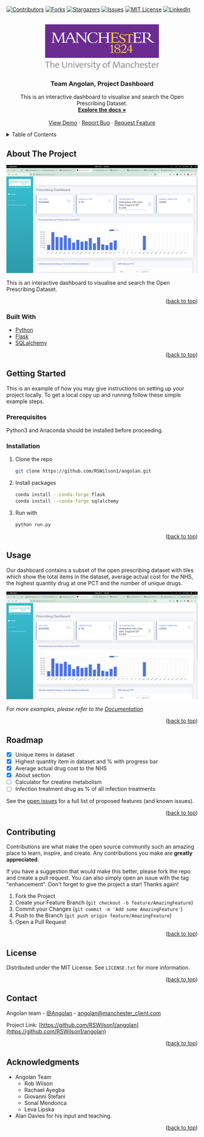 <div id="top"></div>
<!--
*** Thanks for checking out the Best-README-Template. If you have a suggestion
*** that would make this better, please fork the repo and create a pull request
*** or simply open an issue with the tag "enhancement".
*** Don't forget to give the project a star!
*** Thanks again! Now go create something AMAZING! :D
-->



<!-- PROJECT SHIELDS -->
<!--
*** I'm using markdown "reference style" links for readability.
*** Reference links are enclosed in brackets [ ] instead of parentheses ( ).
*** See the bottom of this document for the declaration of the reference variables
*** for contributors-url, forks-url, etc. This is an optional, concise syntax you may use.
*** https://www.markdownguide.org/basic-syntax/#reference-style-links
-->
[![Contributors][contributors-shield]][contributors-url]
[![Forks][forks-shield]][forks-url]
[![Stargazers][stars-shield]][stars-url]
[![Issues][issues-shield]][issues-url]
[![MIT License][license-shield]][license-url]
[![LinkedIn][linkedin-shield]][linkedin-url]



<!-- PROJECT LOGO -->
<br />
<div align="center">
  <a href="https://github.com/RSWilson1/angolan">
    <img src="images/logo.jpg" alt="University of Manchester logo" width="300" height="120">
  </a>

<h3 align="center">Team Angolan, Project Dashboard </h3>

  <p align="center">
    This is an interactive dashboard to visualise and search the Open Prescribing Dataset.
    <br />
    <a href="https://github.com/RSWilson1/angolan"><strong>Explore the docs »</strong></a>
    <br />
    <br />
    <a href="https://github.com/RSWilson1/angolan">View Demo</a>
    ·
    <a href="https://github.com/RSWilson1/angolan/issues">Report Bug</a>
    ·
    <a href="https://github.com/RSWilson1/angolan/issues">Request Feature</a>
  </p>
</div>



<!-- TABLE OF CONTENTS -->
<details>
  <summary>Table of Contents</summary>
  <ol>
    <li>
      <a href="#about-the-project">About The Project</a>
      <ul>
        <li><a href="#built-with">Built With</a></li>
      </ul>
    </li>
    <li>
      <a href="#getting-started">Getting Started</a>
      <ul>
        <li><a href="#prerequisites">Prerequisites</a></li>
        <li><a href="#installation">Installation</a></li>
      </ul>
    </li>
    <li><a href="#usage">Usage</a></li>
    <li><a href="#roadmap">Roadmap</a></li>
    <li><a href="#contributing">Contributing</a></li>
    <li><a href="#license">License</a></li>
    <li><a href="#contact">Contact</a></li>
    <li><a href="#acknowledgments">Acknowledgments</a></li>
  </ol>
</details>



<!-- ABOUT THE PROJECT -->
## About The Project

[![Angolan Dashboard][product-screenshot]](http://127.0.0.1:5000/dashboard/home/)

This is an interactive dashboard to visualise and search the Open Prescribing Dataset.

<p align="right">(<a href="#top">back to top</a>)</p>



### Built With

* [Python](https://www.python.org)
* [Flask](https://flask.palletsprojects.com/)
* [SQLalchemy](https://www.sqlalchemy.org)

<p align="right">(<a href="#top">back to top</a>)</p>



<!-- GETTING STARTED -->
## Getting Started

This is an example of how you may give instructions on setting up your project locally.
To get a local copy up and running follow these simple example steps.

### Prerequisites

Python3 and Anaconda should be installed before proceeding.

### Installation

1. Clone the repo
   ```sh
   git clone https://github.com/RSWilson1/angolan.git
   ```
2. Install packages
   ```sh
   conda install --conda-forge flask
   conda install --conda-forge sqlalchemy
   ```
3. Run with
   ```sh
   python run.py
   ```


<p align="right">(<a href="#top">back to top</a>)</p>


<!-- USAGE EXAMPLES -->
## Usage

Our dashboard contains a subset of the open prescribing dataset with tiles which show the total items in the dataset, average actual cost for the NHS, the highest quantity drug at one PCT and the number of unique drugs.

[![Angolan Dashboard][product-screenshot]](http://127.0.0.1:5000/dashboard/home/)

_For more examples, please refer to the [Documentation](https://example.com)_

<p align="right">(<a href="#top">back to top</a>)</p>



<!-- ROADMAP -->
## Roadmap
- [x] Unique items in dataset
- [x] Highest quantity item in dataset and % with progress bar
- [x] Average actual drug cost to the NHS
- [x] About section
- [ ] Calculator for creatine metabolism
- [ ] Infection treatment drug as % of all infection treatments

See the [open issues](https://github.com/RSWilson1/angolan/issues) for a full list of proposed features (and known issues).

<p align="right">(<a href="#top">back to top</a>)</p>



<!-- CONTRIBUTING -->
## Contributing

Contributions are what make the open source community such an amazing place to learn, inspire, and create. Any contributions you make are **greatly appreciated**.

If you have a suggestion that would make this better, please fork the repo and create a pull request. You can also simply open an issue with the tag "enhancement".
Don't forget to give the project a star! Thanks again!

1. Fork the Project
2. Create your Feature Branch (`git checkout -b feature/AmazingFeature`)
3. Commit your Changes (`git commit -m 'Add some AmazingFeature'`)
4. Push to the Branch (`git push origin feature/AmazingFeature`)
5. Open a Pull Request

<p align="right">(<a href="#top">back to top</a>)</p>



<!-- LICENSE -->
## License

Distributed under the MIT License. See `LICENSE.txt` for more information.

<p align="right">(<a href="#top">back to top</a>)</p>



<!-- CONTACT -->
## Contact

Angolan team - [@Angolan](https://twitter.com/Angolan) - angolan@manchester_client.com

Project Link: [https://github.com/RSWilson1/angolan](https://github.com/RSWilson1/angolan)

<p align="right">(<a href="#top">back to top</a>)</p>



<!-- ACKNOWLEDGMENTS -->
## Acknowledgments


* Angolan Team
  * Rob Wilson
  * Rachael Ayegba
  * Giovanni Stefani
  * Sonal Mendonca
  * Leva Lipska
* Alan Davies for his input and teaching.


<p align="right">(<a href="#top">back to top</a>)</p>



<!-- MARKDOWN LINKS & IMAGES -->
<!-- https://www.markdownguide.org/basic-syntax/#reference-style-links -->
[contributors-shield]: https://img.shields.io/github/contributors/RSWilson1/angolan.svg?style=for-the-badge
[contributors-url]: https://github.com/RSWilson1/angolan/graphs/contributors
[forks-shield]: https://img.shields.io/github/forks/RSWilson1/angolan.svg?style=for-the-badge
[forks-url]: https://github.com/RSWilson1/angolan/network/members
[stars-shield]: https://img.shields.io/github/stars/RSWilson1/angolan.svg?style=for-the-badge
[stars-url]: https://github.com/RSWilson1/angolan/stargazers
[issues-shield]: https://img.shields.io/github/issues/RSWilson1/angolan.svg?style=for-the-badge
[issues-url]: https://github.com/RSWilson1/angolan/issues
[license-shield]: https://img.shields.io/github/license/RSWilson1/angolan.svg?style=for-the-badge
[license-url]: https://github.com/RSWilson1/angolan/blob/master/LICENSE.txt
[linkedin-shield]: https://img.shields.io/badge/-LinkedIn-black.svg?style=for-the-badge&logo=linkedin&colorB=555
[linkedin-url]: https://linkedin.com/in/linkedin_username
[product-screenshot]: images/Screenshot.png
